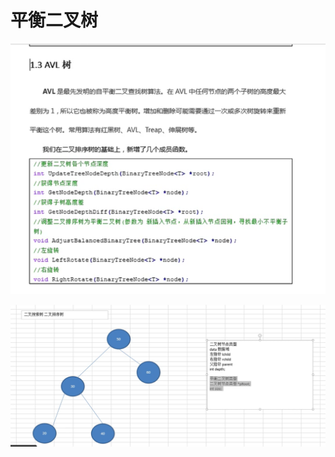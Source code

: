 # 平衡二叉树

![image-20210227205503888](%E5%B9%B3%E8%A1%A1%E4%BA%8C%E5%8F%89%E6%A0%91.assets/image-20210227205503888.png)

![image-20210228114203855](%E5%B9%B3%E8%A1%A1%E4%BA%8C%E5%8F%89%E6%A0%91.assets/image-20210228114203855.png)